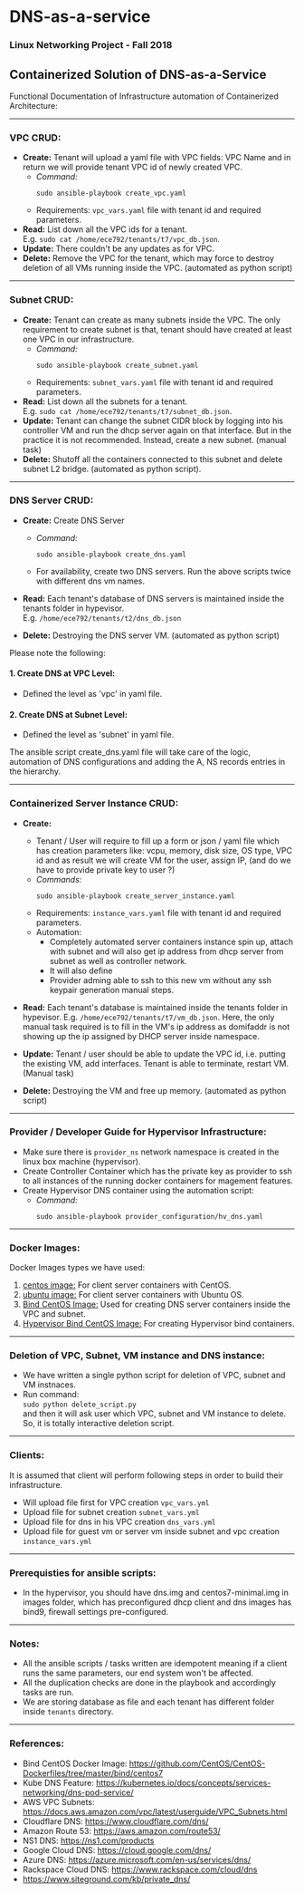 # DNS-as-a-service  

### Linux Networking Project - Fall 2018  

## Containerized Solution of DNS-as-a-Service

Functional Documentation of Infrastructure automation of Containerized Architecture:  


------------------------
### VPC CRUD:  
- **Create:** Tenant will upload a yaml file with VPC fields: VPC Name and in return we will provide tenant VPC id of newly created VPC.   
    - *Command:*     
        ```
        sudo ansible-playbook create_vpc.yaml   
        ```
    -   Requirements: `vpc_vars.yaml` file with tenant id and required parameters.
- **Read:** List down all the VPC ids for a tenant.   
        E.g. `sudo cat /home/ece792/tenants/t7/vpc_db.json`.
- **Update:** There couldn't be any updates as for VPC.
- **Delete:** Remove the VPC for the tenant, which may force to destroy deletion of all VMs running inside the VPC. (automated as python script)

--------------

### Subnet CRUD:
- **Create:** Tenant can create as many subnets inside the VPC. The only requirement to create subnet is that, tenant should have created at least one VPC in our infrastructure.  
    - *Command:*     
        ```
        sudo ansible-playbook create_subnet.yaml
        ```  
    -   Requirements: `subnet_vars.yaml` file with tenant id and required parameters.
- **Read:** List down all the subnets for a tenant.   
            E.g. `sudo cat /home/ece792/tenants/t7/subnet_db.json`.
- **Update:** Tenant can change the subnet CIDR block by logging into his controller VM and run the dhcp server again on that interface. But in the practice it is not recommended. Instead, create a new subnet. (manual task)
- **Delete:** Shutoff all the containers connected to this subnet and delete subnet L2 bridge. (automated as python script).

----------------
### DNS Server CRUD:
- **Create:** Create DNS Server  
    - *Command:* 
        ```
        sudo ansible-playbook create_dns.yaml  
        ```
    - For availability, create two DNS servers. Run the above scripts twice with different dns vm names.
- **Read:** Each tenant's database of DNS servers is maintained inside the tenants folder in hypevisor.   
E.g. `/home/ece792/tenants/t2/dns_db.json`  

- **Delete:** Destroying the DNS server VM. (automated as python script)

Please note the following:
#### 1. Create DNS at VPC Level:   
- Defined the level as 'vpc' in yaml file.
#### 2. Create DNS at Subnet Level:
- Defined the level as 'subnet' in yaml file.

The ansible script create_dns.yaml file will take care of the logic, automation of DNS configurations and adding the A, NS records entries in the hierarchy.

------------------------------
### Containerized Server Instance CRUD:
- **Create:**   
    - Tenant / User will require to fill up a form or json / yaml file which has creation parameters like: vcpu, memory, disk size, OS type, VPC id and as result we will create VM for the user, assign IP, (and do we have to provide private key to user ?)  
    - *Commands:*   
        ```
        sudo ansible-playbook create_server_instance.yaml
        ```
    -   Requirements: `instance_vars.yaml` file with tenant id and required parameters.
    - Automation:
        - Completely automated server containers instance spin up, attach with subnet and will also get ip address from dhcp server from subnet as well as controller network.
        - It will also define 
        - Provider adming able to ssh to this new vm without any ssh keypair generation manual steps.


- **Read:** Each tenant's database is maintained inside the tenants folder in hypevisor. E.g. `/home/ece792/tenants/t7/vm_db.json`.  Here, the only manual task required is to fill in the VM's ip address as domifaddr is not showing up the ip assigned by DHCP server inside namespace.  

- **Update:**
Tenant / user should be able to update the VPC id, i.e. putting the existing VM, add interfaces. Tenant is able to terminate, restart VM. (Manual task)

- **Delete:** Destroying the VM and free up memory. (automated as python script)

-----------------
### Provider / Developer Guide for Hypervisor Infrastructure:
- Make sure there is `provider_ns` network namespace is created in the linux box machine (hypervisor).  
- Create Controller Container which has the private key as provider to ssh to all instances of the running docker containers for magement features.  
- Create Hypervisor DNS container using the automation script:  
     - *Command:*     
        ```
        sudo ansible-playbook provider_configuration/hv_dns.yaml   
        ```

----------------------------------------------------------

### Docker Images:  
Docker Images types we have used:  
1. [centos image:](./docker_images/centos) For client server containers with CentOS.
2. [ubuntu image:](./docker_images/ubuntu) For client server containers with Ubuntu OS.
3. [Bind CentOS Image:](./docker_iamges/bind_centos) Used for creating DNS server containers inside the VPC and subnet.
4. [Hypervisor Bind CentOS Image:](./docker_images/hv_bind_centos) For creating Hypervisor bind containers.

---------------------------------

### Deletion of VPC, Subnet, VM instance and DNS instance:  
- We have written a single python script for deletion of VPC, subnet and VM instnaces.  
-   Run command:   
        `sudo python delete_script.py`  
    and then it will ask user which VPC, subnet and VM instance to delete. So, it is totally interactive deletion script.

-------------------
### Clients:
It is assumed that client will perform following steps in order to build their infrastructure.  
- Will upload file first for VPC creation `vpc_vars.yml`  
- Upload file for subnet creation `subnet_vars.yml`  
- Upload file for dns in his VPC creation `dns_vars.yml`  
- Upload file for guest vm or server vm inside subnet and vpc creation `instance_vars.yml`  

 ------------------------------  

### Prerequisties for ansible scripts:  
- In the hypervisor, you should have dns.img and centos7-minimal.img in images folder, which has preconfigured dhcp client and dns images has bind9, firewall settings pre-configured. 
 
-----------

### Notes:  
- All the ansible scripts / tasks written are idempotent meaning if a client runs the same parameters, our end system won't be affected. 
- All the duplication checks are done in the playbook and accordingly tasks are run.    
- We are storing database as file and each tenant has different folder inside `tenants` directory.
-------------------
### References: 
- Bind CentOS Docker Image: https://github.com/CentOS/CentOS-Dockerfiles/tree/master/bind/centos7 
- Kube DNS Feature: https://kubernetes.io/docs/concepts/services-networking/dns-pod-service/
- AWS VPC Subnets: https://docs.aws.amazon.com/vpc/latest/userguide/VPC_Subnets.html
- Cloudflare DNS: https://www.cloudflare.com/dns/
- Amazon Route 53: https://aws.amazon.com/route53/ 
- NS1 DNS: https://ns1.com/products
- Google Cloud DNS: https://cloud.google.com/dns/
- Azure DNS: https://azure.microsoft.com/en-us/services/dns/
- Rackspace Cloud DNS: https://www.rackspace.com/cloud/dns
- https://www.siteground.com/kb/private_dns/
